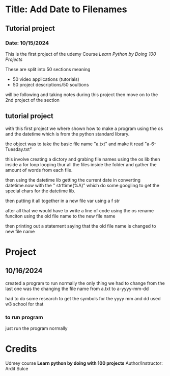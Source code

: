 # Title: Add Date to Filenames 
## Tutorial project
### Date: 10/15/2024

<p>
This is the first project of the udemy Course 
<i>Learn Python by Doing 100 Projects</i>

These are split into 50 sections meaning 
- 50 video applications (tutorials)
- 50 project descriptions/50 soultions

will be following and taking notes during this 
project then move on to the 2nd project of the section
</p>


## tutorial project

<p>
with this first project we where shown how to make a program using the 
os and the datetime which is from the python standard library.

the object was to take the basic file name "a.txt" and make it read 
"a-6-Tuesday.txt"

this involve creating a dictory and grabing file names using the os lib
then inside a for loop looping thur all the files inside the folder and 
gather the amount of words from each file.

then using the datetime lib getting the current date in converting datetime.now
with the " strftime(%A)" which do some googling to get the special chars 
for the datetime lib.

then putting it all together in a new file var using a f str

after all that we would have to write a line of code using the os rename 
funciton using the old file name to the new file name

then printing out a statement saying that the old file name is changed to 
new file name
</p>

# Project 
## 10/16/2024
<p>
created a program to run normally 
the only thing we had to change from the last one was the 
changing the file name from a.txt to a-yyyy-mm-dd

had to do some research to get the symbols
for the yyyy mm and dd used w3 school for that


</p>


### to run program
<p>
just run the program normally
</p>

# Credits
<p>
Udmey course <b>Learn python by doing with 100 projects</b>
Author/Instructor: Ardit Sulce
</p>
